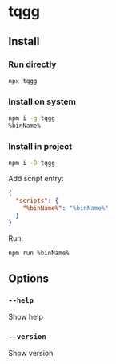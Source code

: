 # tqgg

## Install

### Run directly

```bash
npx tqgg
```

### Install on system

```bash
npm i -g tqgg
%binName%
```

### Install in project

```bash
npm i -D tqgg
```

Add script entry:

```json
{
  "scripts": {
    "%binName%": "%binName%"
  }
}
```

Run:

```bash
npm run %binName%
```

## Options

### `--help`

Show help

### `--version`

Show version
